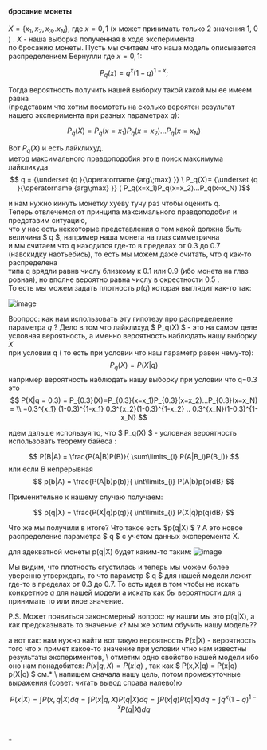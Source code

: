 #### бросание монеты
$X=\{x_1,x_2,x_3..x_N\}$, где $x= 0,1$ (x может принимать только 2 значения 1, 0 ) . $X$ - наша выборка полученная в ходе эксперимента \
по бросанию монеты. Пусть мы считаем что наша модель описывается распределением Бернулли где $x=0,1$: 

$$ P_q(x)=q^x(1-q)^{1-x} ;$$

Тогда вероятность получить нашей выборку такой какой мы ее имеем равна \
(представим что хотим посмотеть на сколько вероятен результат нашего эксперимента при разных параметрах $q$): 

$$P_q(X)=P_q(x=x_1)P_q(x=x_2)...P_q(x=x_N)$$

Вот $P_q(X)$ и есть лайклихуд. \
метод максимального правдоподобия это в поиск максимума лайклихуда
$$ q = {\underset {q }{\operatorname {arg\;max} }} \ P_q(X)= {\underset {q }{\operatorname {arg\;max} }} ( P_q(x=x_1)P_q(x=x_2)...P_q(x=x_N) )$$ 

и нам нужно кинуть монетку хуеву тучу раз чтобы оценить q. \
Теперь отвлечемся от принципа максимального правдоподобия и представим ситуацию,\
что у нас есть неккоторые представления о том какой должна быть величина $ q $, например наша монета на глаз симметрична\
и мы считаем что q находится где-то в пределах от 0.3 до 0.7 (навскидку наотьебись), то есть мы можем даже считать, что q как-то распределена \
типа q врядли равнв числу близкому к 0.1 или 0.9 (ибо монета на глаз ровная), но вполне вероятно равна числу в окрестности 0.5 . \
То есть мы можем задать плотность $p(q)$ которая выглядит как-то так:

![image](https://github.com/savvakonst/temp_docs/assets/48749051/892e532a-8a6f-4de5-bfd9-91cc275657f9)


Воопрос: как нам использовать эту гипотезу про распределение параметра $q$ ?
Дело в том что  лайклихуд $ P_q(X) $ - это на самом деле условная вероятность, а именно вероятность наблюдать нашу выборку $X$ \
при условии q ( то есть при условии что наш параметр равен чему-то): 
$$ P_q(X) = P(X|q) $$
например вероятность наблюдать нашу выборку при условии что q=0.3 это 
$$
 P(X|q = 0.3) = P_{0.3}(X)=P_{0.3}(x=x_1)P_{0.3}(x=x_2)...P_{0.3}(x=x_N) =  \\
 =0.3^{x_1} (1-0.3)^{1-x_1} 0.3^{x_2}(1-0.3)^{1-x_2} .. 0.3^{x_N}(1-0.3)^{1-x_N} 
$$

идем дальше используя то, что $ P_q(X) $ - условная вероятность использовать теорему байеса :

$$  P(B|A) = \frac{P(A|B)P(B)}{ \sum\limits_{i} P(A|B_i)P(B_i)}  $$
или если $B$ непрерывная 
$$  p(b|A) = \frac{P(A|b)p(b)}{ \int\limits_{i} P(A|b)p(b)dB}   $$


Применительно к нашему случаю получаем:

$$  p(q|X) = \frac{P(X|q)p(q)}{ \int\limits_{i} P(X|q)p(q)dB} $$

Что же мы получили в итоге? Что такое есть $p(q|X) $ ?  А это новое распределение параметра $ q $ с учетом данных эксперемента X.   

для адекватной монеты p(q|X) будет каким-то таким:
![image](https://github.com/savvakonst/temp_docs/assets/48749051/8b586377-61a5-4f9a-bd48-d27439f2d867)


Мы видим, что плотность сгустилась и теперь мы можем более уверенно утверждать, то что параметр $ q $ для нашей модели лежит где-то в пределах от 0.3 до 0.7.
То есть идея в том чтобы не искать конкретное $q$ для нашей модели а искать как бы вероятности для $q$ принимать то или иное значение.

P.S. Может появиться закономерный вопрос: ну нашли мы это p(q|X), а как предсказывать то значение $x$? мы же хотим обучить нашу модель??  

а вот как: нам нужно найти вот такую вероятность P(x|X) - вероятность того что x примет какое-то значение при условии чтно нам известны результаты экспериментов, \\
отметим одно свойство нашей модели ибо оно нам понадобится: $P(x|q,X) = P(x|q)$ , так как $ P(x,X|q) = P(x|q) p(X|q) $ см.* \\
напишем сначала нашу цель, потом промежуточные выражения (совет: читать вывод справа налево)ю  

$$ 
P(x|X) = \int P(x,q|X) dq = \int P(x|q,X) P(q|X) dq = \int P(x|q) P(q|X) dq  = \int q^x(1-q)^{1-x} P(q|X) dq 
$$ 

\
\
*
